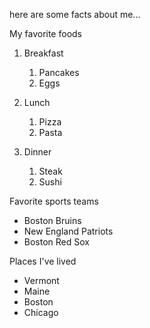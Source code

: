<head>
  <meta charset="utf-8">
  <title>Kevin Deutscher</title>
</head>
<body>
  <p> here are some facts about me...</p>
  <p> My favorite foods</p>

  1.  Breakfast
      1.  Pancakes
      2.  Eggs

  2.  Lunch
      1.  Pizza
      2.  Pasta

  3.  Dinner
      1.  Steak
      2.  Sushi

  <p> Favorite sports teams </p>

  * Boston Bruins
  * New England Patriots
  * Boston Red Sox
</body>
<body>
  Places I've lived

  - Vermont
  - Maine
  - Boston
  - Chicago
</body>
